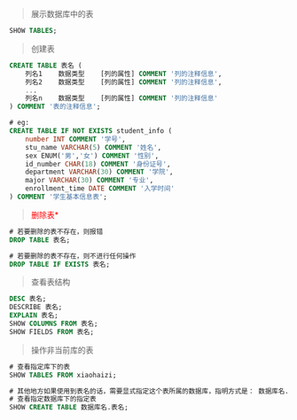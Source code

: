 > 展示数据库中的表

```sql
SHOW TABLES;
```

> 创建表

```sql
CREATE TABLE 表名 (
    列名1    数据类型    [列的属性] COMMENT '列的注释信息',
    列名2    数据类型    [列的属性] COMMENT '列的注释信息',
    ...
    列名n    数据类型    [列的属性] COMMENT '列的注释信息'
) COMMENT '表的注释信息';

# eg:
CREATE TABLE IF NOT EXISTS student_info (
	number INT COMMENT '学号',
	stu_name VARCHAR(5) COMMENT '姓名',
	sex ENUM('男','女') COMMENT '性别',
	id_number CHAR(18) COMMENT '身份证号',
	department VARCHAR(30) COMMENT '学院',
	major VARCHAR(30) COMMENT '专业',
	enrollment_time DATE COMMENT '入学时间'
) COMMENT '学生基本信息表';
```

> <span style="color:red">删除表\*</span>

```sql
# 若要删除的表不存在，则报错
DROP TABLE 表名;

# 若要删除的表不存在，则不进行任何操作
DROP TABLE IF EXISTS 表名;
```

> 查看表结构

```sql
DESC 表名;
DESCRIBE 表名;
EXPLAIN 表名;
SHOW COLUMNS FROM 表名;
SHOW FIELDS FROM 表名;
```

> 操作非当前库的表

```sql
# 查看指定库下的表
SHOW TABLES FROM xiaohaizi;

# 其他地方如果使用到表名的话，需要显式指定这个表所属的数据库，指明方式是： 数据库名.表名
# 查看指定数据库下的指定表
SHOW CREATE TABLE 数据库名.表名;
```
